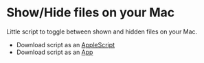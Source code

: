 # Show/Hide files on your Mac

Little script to toggle between shown and hidden files on your Mac.

* Download script as an [AppleScript](https://github.com/hiulit/show-hide-files-script-mac/blob/master/applescript/Show-Hide%20files.scpt?raw=true)
* Download script as an [App](https://github.com/hiulit/show-hide-files-script-mac/blob/master/app/Show-Hide%20files.dmg)
